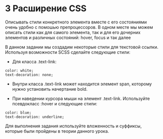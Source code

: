 # 3 Расширение CSS

Описывать стили конкретного элемента вместе с его состояниями очень удобно с помошью препроцессоров. В одном месте мы можем описать стили как для самого элемента, так и для его дочерних элементов и различных состояний: hover, focus и так далее

В данном задании мы создадим некоторые стили для текстовой ссылки. Используя возможности SCSS сделайте следующие стили:

* Для класса .text-link:
```
color: white;
text-decoration: none;
```

* Внутри класса .text-link может находится элемент span, которому нужно установить начертание bold.

* При наведении курсора мыши на элемент .text-link. Используйте псевдокласс :hover и следующие стили:
```
color: blue;
text-decoration: underline;
```

Для выполнения задания используйте вложенность и суффиксы, которые были пройдены в теории данного урока.